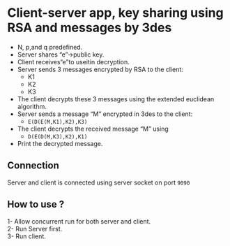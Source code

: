 # Client-server app, key sharing using RSA and messages by 3des

- N, p,and q predefined.
- Server shares “e”→public key.
- Client receives“e”to useitin decryption.
- Server sends 3 messages encrypted by RSA to the client:
    - K1
    - K2
    - K3
- The client decrypts these 3 messages using the extended euclidean algorithm.
- Server sends a message “M” encrypted in 3des to the client: 
    - `E(D(E(M,K1),K2),K3)`
- The client decrypts the received message “M” using 
    - `D(E(D(M,K3),K2),K1)`
- Print the decrypted message.


## Connection
Server and client is connected using server socket on port `9090`
    
## How to use ?
1- Allow concurrent run for both server and client.   
2- Run Server first.  
3- Run client.
